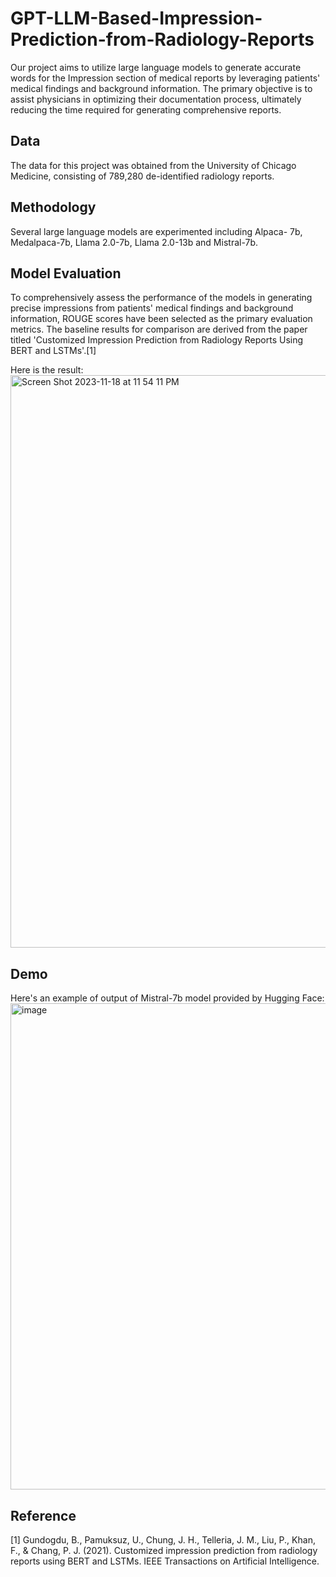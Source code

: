 # GPT-LLM-Based-Impression-Prediction-from-Radiology-Reports
Our project aims to utilize large language models to generate accurate words for the Impression section of medical reports by leveraging patients' medical findings and background information. The primary objective is to assist physicians in optimizing their documentation process, ultimately reducing the time required for generating comprehensive reports. 

## Data
The data for this project was obtained from the University of Chicago Medicine, consisting of 789,280 de-identified radiology reports. 

## Methodology
Several large language models are experimented including Alpaca- 7b, Medalpaca-7b, Llama 2.0-7b, Llama 2.0-13b and Mistral-7b.

## Model Evaluation
To comprehensively assess the performance of the models in generating precise impressions from patients' medical findings and background information, ROUGE scores have been selected as the primary evaluation metrics. The baseline results for comparison are derived from the paper titled 'Customized Impression Prediction from Radiology Reports Using BERT and LSTMs'.[1]

Here is the result:
<img width="916" alt="Screen Shot 2023-11-18 at 11 54 11 PM" src="https://github.com/EllieZhangy/GPT-LLM-Based-Impression-Prediction-from-Radiology-Reports/assets/133906690/6053f853-f396-4fee-bff2-4941bc4659b7">

## Demo
Here's an example of output of Mistral-7b model provided by Hugging Face:
<img width="778" alt="image" src="https://github.com/EllieZhangy/GPT-LLM-Based-Impression-Prediction-from-Radiology-Reports/assets/133906690/0c1a0b94-8e58-4087-af1d-a43db61e641e">


## Reference
[1] Gundogdu, B., Pamuksuz, U., Chung, J. H., Telleria, J. M., Liu, P., Khan, F., & Chang, P. J. (2021). Customized impression prediction from radiology reports using BERT and LSTMs. IEEE Transactions on Artificial Intelligence.

